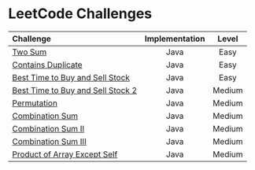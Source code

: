 # LeetCode Challenges

| Challenge                                                                                                                              | Implementation | Level  |
|:---------------------------------------------------------------------------------------------------------------------------------------|:--------------:|:------:|
| [Two Sum](https://github.com/Murillo/Leetcode-Challenges/blob/main/algorithms/TwoSum.md)                                               |      Java      |  Easy  |
| [Contains Duplicate](https://github.com/Murillo/Leetcode-Challenges/blob/main/algorithms/ContainsDuplicate.md)                         |      Java      |  Easy  |
| [Best Time to Buy and Sell Stock](https://github.com/Murillo/Leetcode-Challenges/blob/main/algorithms/BestTimeToBuyAndSellStock.md)    |      Java      |  Easy  |
| [Best Time to Buy and Sell Stock 2](https://github.com/Murillo/Leetcode-Challenges/blob/main/algorithms/BestTimeToBuyAndSellStock2.md) |      Java      | Medium |
| [Permutation](https://github.com/Murillo/Leetcode-Challenges/blob/main/algorithms/Permutation.md)                                      |      Java      | Medium | 
| [Combination Sum](https://github.com/Murillo/Leetcode-Challenges/blob/main/algorithms/CombinationSum.md)                               |      Java      | Medium |
| [Combination Sum II](https://github.com/Murillo/Leetcode-Challenges/blob/main/algorithms/CombinationSum2.md)                           |      Java      | Medium |
| [Combination Sum III](https://github.com/Murillo/Leetcode-Challenges/blob/main/algorithms/CombinationSum3.md)                          |      Java      | Medium |
| [Product of Array Except Self](https://github.com/Murillo/Leetcode-Challenges/blob/main/algorithms/ProductOfArrayExceptSelf.md)        |      Java      | Medium |